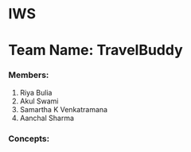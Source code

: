 # IWS
# Team Name: TravelBuddy
### Members:
1. Riya Bulia
2. Akul Swami
3. Samartha K Venkatramana
4. Aanchal Sharma
### Concepts:

